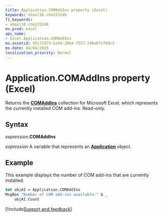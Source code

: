 ```yaml
---
title: Application.COMAddIns property (Excel)
keywords: vbaxl10.chm133246
f1_keywords:
- vbaxl10.chm133246
ms.prod: excel
api_name:
- Excel.Application.COMAddIns
ms.assetid: d51f3373-ba5d-20b4-7557-246a6fcf89c3
ms.date: 04/04/2019
localization_priority: Normal
---
```



# Application.COMAddIns property (Excel)

Returns the **[COMAddIns](Office.COMAddIns.md)** collection for Microsoft Excel, which represents the currently installed COM add-ins. Read-only.


## Syntax

_expression_.**COMAddIns**

_expression_ A variable that represents an **[Application](Excel.Application(object).md)** object.


## Example

This example displays the number of COM add-ins that are currently installed.

```vb
Set objAI = Application.COMAddIns 
MsgBox "Number of COM add-ins available:" & _ 
    objAI.Count
```




[!include[Support and feedback](~/includes/feedback-boilerplate.md)]